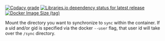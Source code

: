[![Codacy grade](https://img.shields.io/codacy/grade/8218e0ae989143c3b4c3cc6a75235756?style=flat-square)](https://app.codacy.com/gh/coryaent/favre/dashboard)
[![Libraries.io dependency status for latest release](https://img.shields.io/librariesio/release/github/coryaent/favre?style=flat-square)](https://libraries.io/github/coryaent/favre)
[![Docker Image Size (tag)](https://img.shields.io/docker/image-size/stevecorya/favre/latest?style=flat-square)](https://hub.docker.com/r/stevecorya/favre)

Mount the directory you want to synchronize to `sync` within the container. If a uid and/or gid is specified via the docker `--user` flag, that user id will take over the `/sync` directory.
